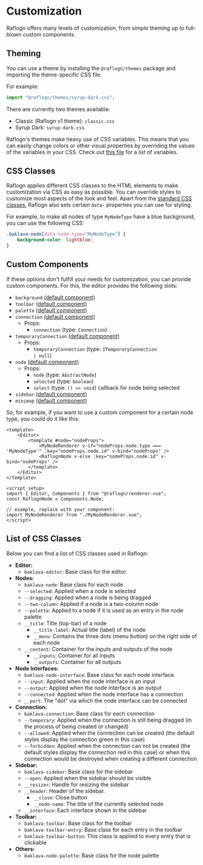 # Customization

Raflogn offers many levels of customization, from simple theming up to full-blown custom components.

## Theming

You can use a theme by installing the `@raflogn/themes` package and importing the theme-specific CSS file.

For example:

```js
import "@raflogn/themes/syrup-dark.css";
```

There are currently two themes available:

-   Classic (Raflogn v1 theme): `classic.css`
-   Syrup Dark: `syrup-dark.css`

Raflogn's themes make heavy use of CSS variables.
This means that you can easily change colors or other visual properties by overriding the values of the variables in your CSS.
Check out [this file](https://github.com/noicu/raflogn/blob/dev-v2.0/packages/themes/src/classic/variables.scss) for a list of variables.

## CSS Classes

Raflogn applies different CSS classes to the HTML elements to make customization via CSS as easy as possible.
You can override styles to customize most aspects of the look and feel.
Apart from the [standard CSS classes](#list-of-css-classes), Raflogn also sets certain `data-` properties you can use for styling.

For example, to make all nodes of type `MyNodeType` have a blue background, you can use the following CSS:

```css
.baklava-node[data-node-type="MyNodeType"] {
    background-color: lightblue;
}
```

## Custom Components

If these options don't fulfill your needs for customization, you can provide custom components.
For this, the editor provides the following slots:

-   `background` [(default component)](https://github.com/noicu/raflogn/blob/dev-v2.0/packages/renderer-vue/src/editor/Background.vue)
-   `toolbar` [(default component)](https://github.com/noicu/raflogn/blob/dev-v2.0/packages/renderer-vue/src/toolbar/Toolbar.vue)
-   `palette` [(default component)](https://github.com/noicu/raflogn/blob/dev-v2.0/packages/renderer-vue/src/nodepalette/NodePalette.vue)
-   `connection` [(default component)](https://github.com/noicu/raflogn/blob/dev-v2.0/packages/renderer-vue/src/connection/ConnectionWrapper.vue)
    -   Props:
        -   `connection` (type: <code><ApiLink type="classes" module="@raflogn/core" name="Connection">Connection</ApiLink></code>)
-   `temporaryConnection` [(default component)](https://github.com/noicu/raflogn/blob/dev-v2.0/packages/renderer-vue/src/connection/TemporaryConnection.vue)
    -   Props:
        -   `temporaryConnection` (type: <code><ApiLink type="interfaces" module="@raflogn/core" name="ITemporaryConnection">ITemporaryConnection</ApiLink> | null</code>)
-   `node` [(default component)](https://github.com/noicu/raflogn/blob/dev-v2.0/packages/renderer-vue/src/node/Node.vue)
    -   Props:
        -   `node` (type: <code><ApiLink type="classes" module="@raflogn/core" name="AbstractNode">AbstractNode</ApiLink></code>)
        -   `selected` (type: `boolean`)
        -   `select` (type: `() => void`) callback for node being selected
-   `sidebar` [(default component)](https://github.com/noicu/raflogn/blob/dev-v2.0/packages/renderer-vue/src/sidebar/Sidebar.vue)
-   `minimap` [(default component)](https://github.com/noicu/raflogn/blob/dev-v2.0/packages/renderer-vue/src/components/Minimap.vue)

So, for example, if you want to use a custom component for a certain node type, you could do it like this:

```vue
<template>
    <Editor>
        <template #node="nodeProps">
            <MyNodeRenderer v-if="nodeProps.node.type === 'MyNodeType'" :key="nodeProps.node.id" v-bind="nodeProps" />
            <RaflognNode v-else :key="nodeProps.node.id" v-bind="nodeProps" />
        </template>
    </Editor>
</template>

<script setup>
import { Editor, Components } from "@raflogn/renderer-vue";
const RaflognNode = Components.Node;

// example, replace with your component:
import MyNodeRenderer from "./MyNodeRenderer.vue";
</script>
```

## List of CSS Classes

Below you can find a list of CSS classes used in Raflogn:

-   **Editor:**
    -   `baklava-editor`: Base class for the editor
-   **Nodes:**
    -   `baklava-node`: Base class for each node
    -   `--selected`: Applied when a node is selected
    -   `--dragging`: Applied when a node is being dragged
    -   `--two-column`: Applied if a node is a two-column node
    -   `--palette`: Applied to a node if it is used as an entry in the node palette
    -   `__title`: Title (top-bar) of a node
        -   `__title-label`: Actual title (label) of the node
        -   `__menu`: Contains the three dots (menu button) on the right side of each node
    -   `__content`: Container for the inputs and outputs of the node
        -   `__inputs`: Container for all inputs
        -   `__outputs`: Container for all outputs
-   **Node Interfaces:**
    -   `baklava-node-interface`: Base class for each node interface
    -   `--input`: Applied when the node interface is an input
    -   `--output`: Applied when the node interface is an output
    -   `--connected`: Applied when the node interface has a connection
    -   `__port`: The "dot" via which the node interface can be connected
-   **Connection:**
    -   `baklava-connection`: Base class for each connection
    -   `--temporary`: Applied when the connection is still being dragged (in the process of being created or changed)
    -   `--allowed`: Applied when the connection can be created (the default styles display the connection green in this case)
    -   `--forbidden`: Applied when the connection can not be created (the default styles display the connection red in this case) or when this connection would be destroyed when creating a different connection
-   **Sidebar:**
    -   `baklava-sidebar`: Base class for the sidebar
    -   `--open`: Applied when the sidebar should be visible
    -   `__resizer`: Handle for resizing the sidebar
    -   `__header`: Header of the sidebar.
        -   `__close`: Close button
        -   `__node-name`: The title of the currently selected node
    -   `__interface`: Each interface shown in the sidebar
-   **Toolbar:**
    -   `baklava-toolbar`: Base class for the toolbar
    -   `baklava-toolbar-entry`: Base class for each entry in the toolbar
    -   `baklava-toolbar-button`: This class is applied to every entry that is clickable
-   **Others:**
    -   `baklava-node-palette`: Base class for the node palette
